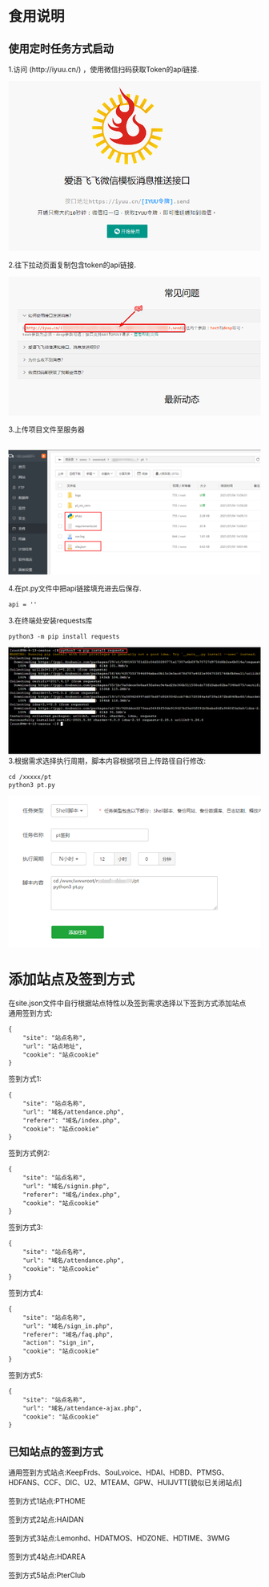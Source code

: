 # 食用说明
<h2>使用定时任务方式启动</h2>
1.访问 (http://iyuu.cn/) ，使用微信扫码获取Token的api链接.

![pt](https://github.com/aLuvletter/pt_res/blob/main/images/2021101616404050.png)

2.往下拉动页面复制包含token的api链接.

![pt](https://github.com/aLuvletter/pt_res/blob/main/images/2021101616424205.png)

3.上传项目文件至服务器</br></br>

![pt](https://github.com/aLuvletter/pt_res/blob/main/images/QQ%E6%88%AA%E5%9B%BE20210705180447.png)

4.在pt.py文件中把api链接填充进去后保存.
```
api = ''
```
3.在终端处安装requests库
```
python3 -m pip install requests
```
![pt](https://github.com/aLuvletter/pt_res/blob/main/images/QQ%E6%88%AA%E5%9B%BE20210705181335.png)
3.根据需求选择执行周期，脚本内容根据项目上传路径自行修改:
```
cd /xxxxx/pt
python3 pt.py
```
![pt](https://github.com/aLuvletter/pt_res/blob/main/images/QQ%E6%88%AA%E5%9B%BE20210705181505.png)

# 添加站点及签到方式
在site.json文件中自行根据站点特性以及签到需求选择以下签到方式添加站点</br>
通用签到方式:
```
{
    "site": "站点名称",
    "url": "站点地址",
    "cookie": "站点cookie"
}
```
签到方式1:
```
{
    "site": "站点名称",
    "url": "域名/attendance.php",
    "referer": "域名/index.php",
    "cookie": "站点cookie"
}
```
签到方式例2:
```
{
    "site": "站点名称",
    "url": "域名/signin.php",
    "referer": "域名/index.php",
    "cookie": "站点cookie"
}
```
签到方式3:
```
{
    "site": "站点名称",
    "url": "域名/attendance.php",
    "cookie": "站点cookie"
}
```
签到方式4:
```
{
    "site": "站点名称",
    "url": "域名/sign_in.php",
    "referer": "域名/faq.php",
    "action": "sign_in",
    "cookie": "站点cookie"
}
```
签到方式5:
```
{
    "site": "站点名称",
    "url": "域名/attendance-ajax.php",
    "cookie": "站点cookie"
}
```
<h2>已知站点的签到方式</h2>
通用签到方式站点:KeepFrds、SouLvoice、HDAI、HDBD、PTMSG、HDFANS、CCF、DIC、U2、MTEAM、GPW、HUIJVTT[貌似已关闭站点]</br></br>
签到方式1站点:PTHOME</br></br>
签到方式2站点:HAIDAN</br></br>
签到方式3站点:Lemonhd、HDATMOS、HDZONE、HDTIME、3WMG</br></br>
签到方式4站点:HDAREA</br></br>
签到方式5站点:PterClub</br></br>
